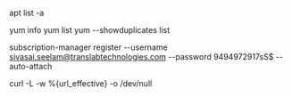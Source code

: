 apt list -a <package name>

yum info <package name>
yum list <package name>
yum --showduplicates list <package name>


subscription-manager register --username sivasai.seelam@translabtechnologies.com --password 9494972917sS$ --auto-attach

curl -L -w %{url_effective} -o /dev/null 
